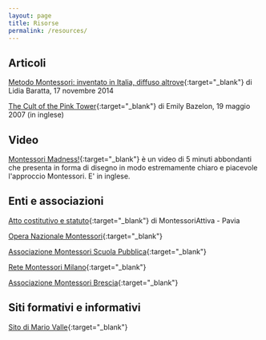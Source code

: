 ```yaml
---
layout: page
title: Risorse
permalink: /resources/
---
```


## Articoli
[Metodo Montessori: inventato in Italia, diffuso altrove](http://www.linkiesta.it/it/article/2014/11/17/metodo-montessori-inventato-in-italia-diffuso-altrove/23532/){:target="_blank"} di Lidia Baratta, 17 novembre 2014

[The Cult of the Pink Tower](http://www.slate.com/articles/life/family/2007/05/the_cult_of_the_pink_tower.html){:target="_blank"} di Emily Bazelon, 19 maggio 2007 (in inglese)

## Video


[Montessori Madness!](https://www.youtube.com/watch?v=GcgN0lEh5IA){:target="_blank"} è un video di 5 minuti abbondanti che presenta in forma di disegno in modo estremamente chiaro e piacevole l'approccio Montessori. E' in inglese.


## Enti e associazioni
[Atto costitutivo e statuto](/assets/pdf/attocostitutivo_e_statuto_MAP.pdf){:target="_blank"} di MontessoriAttiva - Pavia

[Opera Nazionale Montessori](http://www.operanazionalemontessori.it){:target="_blank"}

[Associazione Montessori Scuola Pubblica](https://montessoriscuolapubblica.com){:target="_blank"}

[Rete Montessori Milano](http://www.montessori-milano.it/una_rete_montessori.php){:target="_blank"}

[Associazione Montessori Brescia](http://www.montessoribs.it/){:target="_blank"}

## Siti formativi e informativi
[Sito di Mario Valle](http://www.mariovalle.name){:target="_blank"}


